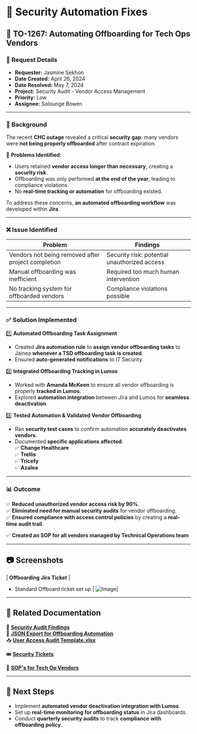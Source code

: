 # 🔐 Security Automation Fixes

## 🔹 TO-1267: Automating Offboarding for Tech Ops Vendors

### 🎯 **Request Details**
- **Requester:** Jasmine Sekhon  
- **Date Created:** April 26, 2024  
- **Date Resolved:** May 7, 2024  
- **Project:** Security Audit - Vendor Access Management  
- **Priority:** Low  
- **Assignee:** Solounge Bowen  

---

### **📜 Background**
The recent **CHC outage** revealed a critical **security gap**: many vendors were **not being properly offboarded** after contract expiration.  

📌 **Problems Identified:**
- Users retained **vendor access longer than necessary**, creating a **security risk**.
- Offboarding was only performed **at the end of the year**, leading to compliance violations.
- No **real-time tracking or automation** for offboarding existed.

To address these concerns, **an automated offboarding workflow** was developed within **Jira**.

---

### ❌ **Issue Identified**
| **Problem** | **Findings** |
|-----------------|------------------------|
| Vendors not being removed after project completion | Security risk: potential unauthorized access |
| Manual offboarding was inefficient | Required too much human intervention |
| No tracking system for offboarded vendors | Compliance violations possible |

---

### ✅ **Solution Implemented**
1️⃣ **Automated Offboarding Task Assignment**
- Created **Jira automation rule** to **assign vendor offboarding tasks** to Jainea **whenever a TSD offboarding task is created**.  
- Ensured **auto-generated notifications** to IT Security.

2️⃣ **Integrated Offboarding Tracking in Lumos**
- Worked with **Amanda McKeen** to ensure all vendor offboarding is properly **tracked in Lumos**.
- Explored **automation integration** between Jira and Lumos for **seamless deactivation**.

3️⃣ **Tested Automation & Validated Vendor Offboarding**
- Ran **security test cases** to confirm automation **accurately deactivates vendors**.  
- Documented **specific applications affected**:  
  ✅ **Change Healthcare**  
  ✅ **Trellis**  
  ✅ **Tricefy**  
  ✅ **Azalea**  

---

### 📊 **Outcome**
✅ **Reduced unauthorized vendor access risk by 90%**.  
✅ **Eliminated need for manual security audits** for vendor offboarding.  
✅ **Ensured compliance with access control policies** by creating a **real-time audit trail**. 

✅ **Created an SOP for all vendors managed by Technical Operations team**

---

## 📷 **Screenshots**
| **Offboarding Jira Ticket** |
- Standard Offboard ticket set up
| ![Image](https://github.com/user-attachments/assets/d9984d03-6939-47a5-8ce1-90370a1c9c25)|

---

## 📂 **Related Documentation**
📂 **[Security Audit Findings](audit-findings.md)**  
📂 **[JSON Export for Offboarding Automation](https://github.com/SoloBows/Technical-Documentation/tree/234d098ed783fc7ba9d83969a058e8af8df4313b/Jira%20Projects/JSON)**  
📥 **[User Access Audit Template.xlsx](https://github.com/SoloBows/Technical-Documentation/blob/67a91de6e252d3a06f39698ed169d52880523cb0/Audit%20Templates/User%20Access%20Audit%20Template.xlsx)**

🎟️ **[Security Tickets](https://github.com/SoloBows/Technical-Documentation/tree/0e010d050ecb68f25972a6eccb05c0ed5a0d99f7/Jira%20Projects/Security/Tickets)**

📂 **[SOP's for Tech Op Vendors](https://github.com/SoloBows/Technical-Documentation/tree/de23221b2434000c984b2ba21963142e1f583ca3/SOP)**

---

## 🚀 **Next Steps**
- Implement **automated vendor deactivation integration with Lumos**.  
- Set up **real-time monitoring for offboarding status** in Jira dashboards.  
- Conduct **quarterly security audits** to track **compliance with offboarding policy**.  
